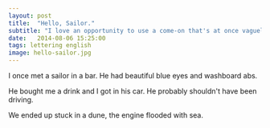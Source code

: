 ```yaml
---
layout: post
title:  "Hello, Sailor."
subtitle: "I love an opportunity to use a come-on that's at once vaguely anachronistic & subtly filthy."
date:   2014-08-06 15:25:00
tags: lettering english
image: hello-sailor.jpg
---
```


I once met a sailor in a bar. He had beautiful blue eyes and washboard abs.

He bought me a drink and I got in his car. He probably shouldn't have been driving.

We ended up stuck in a dune, the engine flooded with sea.
